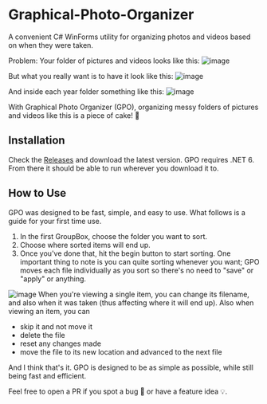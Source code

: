 # Graphical-Photo-Organizer
A convenient C# WinForms utility for organizing photos and videos based on when they were taken.

Problem: Your folder of pictures and videos looks like this:
![image](https://user-images.githubusercontent.com/56001219/156902615-aad8f019-0719-4e37-ac2a-bd57f4133d89.png)


But what you really want is to have it look like this:
![image](https://user-images.githubusercontent.com/56001219/156902653-2a078b6f-750b-44d3-9f57-0ef58215458a.png)

And inside each year folder something like this:
![image](https://user-images.githubusercontent.com/56001219/156902676-0b3c4f65-1c29-48d7-821f-9f93124d69a1.png)

With Graphical Photo Organizer (GPO), organizing messy folders of pictures and videos like this is a piece of cake! 🍰

## Installation
Check the [Releases](https://github.com/ellman12/Graphical-Photo-Organizer/releases) and download the latest version. GPO requires .NET 6.<br>
From there it should be able to run wherever you download it to.

## How to Use
GPO was designed to be fast, simple, and easy to use. What follows is a guide for your first time use.<br>
1. In the first GroupBox, choose the folder you want to sort.
2. Choose where sorted items will end up.
3. Once you've done that, hit the begin button to start sorting. One important thing to note is you can quite sorting whenever you want; GPO moves each file individually as you sort so there's no need to "save" or "apply" or anything.

![image](https://user-images.githubusercontent.com/56001219/156902959-84fe5dcf-a109-40e5-9860-68584933bb37.png)
When you're viewing a single item, you can change its filename, and also when it was taken (thus affecting where it will end up).
Also when viewing an item, you can
* skip it and not move it
* delete the file
* reset any changes made
* move the file to its new location and advanced to the next file

And I think that's it. GPO is designed to be as simple as possible, while still being fast and efficient.

Feel free to open a PR if you spot a bug 🐛 or have a feature idea 💡.
